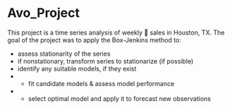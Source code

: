 # Avo_Project

This project is a time series analysis of weekly :avocado: sales in Houston, TX. The goal of the project was to apply the 
Box-Jenkins method to:
+ assess stationarity of the series
 + if nonstationary, transform series to stationarize (if possible)
+ identify any suitable models, if they exist
+ + fit candidate models & assess model performance
+ + select optimal model and apply it to forecast new observations

